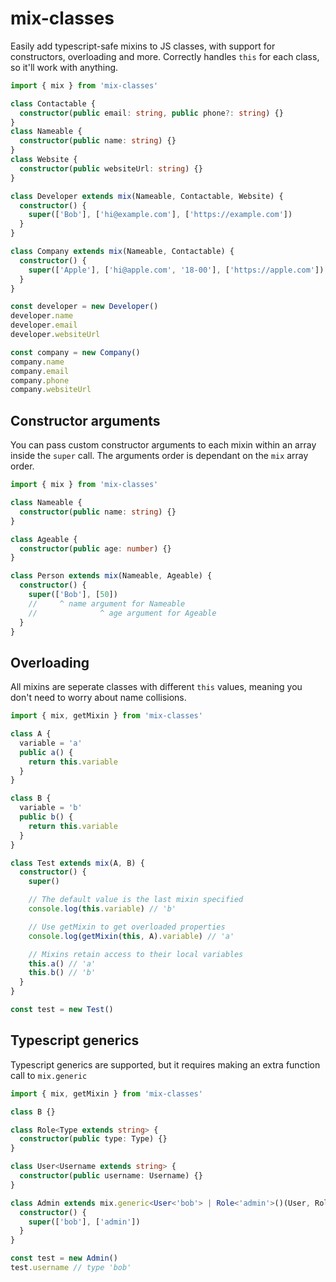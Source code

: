 # mix-classes

Easily add typescript-safe mixins to JS classes, with support for constructors, overloading and more. Correctly handles `this` for each class, so it'll work with anything.

```ts
import { mix } from 'mix-classes'

class Contactable {
  constructor(public email: string, public phone?: string) {}
}
class Nameable {
  constructor(public name: string) {}
}
class Website {
  constructor(public websiteUrl: string) {}
}

class Developer extends mix(Nameable, Contactable, Website) {
  constructor() {
    super(['Bob'], ['hi@example.com'], ['https://example.com'])
  }
}

class Company extends mix(Nameable, Contactable) {
  constructor() {
    super(['Apple'], ['hi@apple.com', '18-00'], ['https://apple.com'])
  }
}

const developer = new Developer()
developer.name
developer.email
developer.websiteUrl

const company = new Company()
company.name
company.email
company.phone
company.websiteUrl
```

## Constructor arguments

You can pass custom constructor arguments to each mixin within an array inside the `super` call. The arguments order is dependant on the `mix` array order.

```ts
import { mix } from 'mix-classes'

class Nameable {
  constructor(public name: string) {}
}

class Ageable {
  constructor(public age: number) {}
}

class Person extends mix(Nameable, Ageable) {
  constructor() {
    super(['Bob'], [50])
    //     ^ name argument for Nameable
    //              ^ age argument for Ageable
  }
}
```

## Overloading

All mixins are seperate classes with different `this` values, meaning you don't need to worry about name collisions.

```ts
import { mix, getMixin } from 'mix-classes'

class A {
  variable = 'a'
  public a() {
    return this.variable
  }
}

class B {
  variable = 'b'
  public b() {
    return this.variable
  }
}

class Test extends mix(A, B) {
  constructor() {
    super()

    // The default value is the last mixin specified
    console.log(this.variable) // 'b'

    // Use getMixin to get overloaded properties
    console.log(getMixin(this, A).variable) // 'a'

    // Mixins retain access to their local variables
    this.a() // 'a'
    this.b() // 'b'
  }
}

const test = new Test()
```

## Typescript generics

Typescript generics are supported, but it requires making an extra function call to `mix.generic`

```ts
import { mix, getMixin } from 'mix-classes'

class B {}

class Role<Type extends string> {
  constructor(public type: Type) {}
}

class User<Username extends string> {
  constructor(public username: Username) {}
}

class Admin extends mix.generic<User<'bob'> | Role<'admin'>()(User, Role) {
  constructor() {
    super(['bob'], ['admin'])
  }
}

const test = new Admin()
test.username // type 'bob'
```

